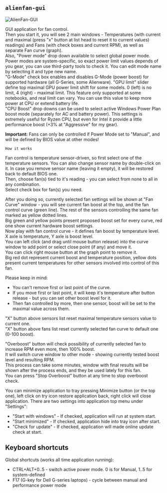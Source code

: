 ## `alienfan-gui`

![AlienFan-GUI](https://github.com/T-Troll/alienfx-tools/blob/master/Doc/img/alienfan.png?raw=true)

GUI application for fan control.  
Then you start it, you will see 2 main windows - Temperatures (with current and maximal (press "x" button at list head to reset it to current values) readings) and Fans (with check boxes and current RPM), as well as separate Fan curve (graph).  
Also, "Power mode" drop down available to select global power mode. Power modes are system-specific, so exact power limit values depends of you gear, you can use third-party tools to check it. You can edit mode name by selecting it and type new name.  
"G-Mode" check box enables and disables G-Mode (power boost) for supported hardware (all G-Series, some Alienware).
"GPU limit" slider define top maximal GPU power limit shift for some models. 0 (left) is no limit, 4 (right) - maximal limit. This feature only supported at some notebooks, and real limit can vary. You can use this value to keep more power at CPU or extend battery life.  
"CPU Boost" drop downs can be used to select active Windows Power Plan boost mode (separately for AC and battery power). This settings is extremely useful for Ryzen CPU, but even for Intel it provide a little performance boost (+3% at "Aggressive" for my gear).  

**Important:** Fans can only be controlled if Power Mode set to "Manual", and will be defined by BIOS value at other modes!

```
How it works
```

Fan control is temperature sensor-driven, so first select one of the temperature sensors. You can also change sensor name by double-click on it. In case you remove sensor name (leaving it empty), it will be restored back to default BIOS one.  
Then, choose fan(s) tied to it's reading - you can select from none to all in any combination.  
Select check box for fan(s) you need.

After you doing so, currently selected fan settings will be shown at "Fan Curve" window - you will see current fan boost at the top, and the fan control curve (green line).
The rest of the sensors controlling the same fan marked as yellow dotted lines.  
Big green and yellow points present proposed boost set for every curve, red one show current hardware boost settings.  
Now play with fan control curve - it defines fan boost by temperature level. X axle is temperature, Y axle is boost level.  
You can left click (and drag until mouse button release) into the curve window to add point or select close point (if any) and move it.  
You can click right mouse button at the graph point to remove it.  
Big red dot represent current boost and temperature position, yellow dots present current temperatures for other sensors involved into control of this fan.  

Please keep in mind:
- You can't remove first or last point of the curve.
- If you move first or last point, it will keep it's temperature after button release - but you can set other boost level for it.
- Then fan controlled by more, then one sensor, boost will be set to the maximal value across them. 

"X" button above sensors list reset maximal temperature sensors value to current one.  
"X" button above fans list reset currently selected fan curve to default one (0-100 boost).

"Overboost" button will check possibility of currently selected fan to increase RPM even more, then 100% boost.  
It will switch curve window to other mode - showing currently tested boost level and resulting RPM.  
This process can take some minutes, window with final results will be shown after the process ends, and they be used lately for this fan.  
You can press "Stop Overboost" button at any time to stop overboost check.

You can minimize application to tray pressing Minimize button (or the top one), left click on try icon restore application back, right click will close application.
There are two settings into application top menu under "Settings":
- "Start with windows" - If checked, application will run at system start.
- "Start minimized" - If checked, application hide into tray icon after start.
- "Check for update" - If checked, application will made online update check at start.

## Keyboard shortcuts 

Global shortcuts (works all time application running):
- CTRL+ALT+0..5 - switch active power mode. 0 is for Manual, 1..5 for system-defined
- F17 (G-key for Dell G-series laptops) - cycle between manual and performance power mode

